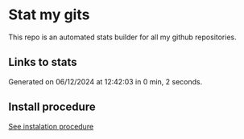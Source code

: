 # Stat my gits

This repo is an automated stats builder for all my github repositories.

## Links to stats


Generated on 06/12/2024 at 12:42:03 in 0 min, 2 seconds.

## Install procedure

[See instalation procedure](./src/install.md)
